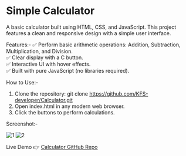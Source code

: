 # Simple Calculator
A basic calculator built using HTML, CSS, and JavaScript. This project features a clean and responsive design with a simple user interface.

Features:-
✅ Perform basic arithmetic operations: Addition, Subtraction, Multiplication, and Division.<br>
✅ Clear display with a C button.<br>
✅ Interactive UI with hover effects.<br>
✅ Built with pure JavaScript (no libraries required).

How to Use:-
1) Clone the repository:  git clone https://github.com/KFS-developer/Calculator.git  
2) Open index.html in any modern web browser.
3) Click the buttons to perform calculations.

Screenshot:-

![1](https://github.com/user-attachments/assets/4241c3fd-7c2b-49c4-ab02-84cb24b52e2d)
![2](https://github.com/user-attachments/assets/f497d257-0f1c-48b5-8f9c-4ff7e63e7bb1)

Live Demo
👉 [Calculator GitHub Repo](https://kfs-developer.github.io/Calculator/)
